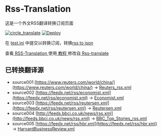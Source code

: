 # Rss-Translation

这是一个外文RSS翻译转换订阅页面 

[![circle_translate](https://github.com/tjsky/Rss-Translation/actions/workflows/circle_translate.yml/badge.svg)](https://github.com/tjsky/Rss-Translation/actions/workflows/circle_translate.yml)
[![Deploy](https://github.com/tjsky/Rss-Translation/actions/workflows/jekyll-gh-pages.yml/badge.svg)](https://github.com/tjsky/Rss-Translation/actions/workflows/jekyll-gh-pages.yml)

在 [test.ini](https://github.com/tjsky/Rss-Translation/blob/main/test.ini) 中提交以转换订阅，转换[rss to json](https://rss2json.com/)

查看[ RSS-Translation ](https://tjsky.github.io/RSS-Translation)使用[ 教程 ](https://www.tjsky.net/tutorial/644)修改自[ Rss-translate ](https://github.com/rcy1314/Rss-Translation/)

## 已转换翻译源

 - source001 [https://www.reuters.com/world/china/](https://www.reuters.com/world/china/) -> [Reuters_rss.xml](rss/Reuters_rss.xml)
 - source002 [https://feedx.net/rss/economist.xml](https://feedx.net/rss/economist.xml) -> [Economist.xml](rss/Economist.xml)
 - source003 [https://feedx.net/rss/reutersen.xml](https://feedx.net/rss/reutersen.xml) -> [Reutersen.xml](rss/Reutersen.xml)
 - source004 [http://feeds.bbci.co.uk/news/rss.xml](http://feeds.bbci.co.uk/news/rss.xml) -> [BBC_Top_Stories_rss.xml](rss/BBC_Top_Stories_rss.xml)
 - source005 [https://feedx.net/rss/hbr.xml](https://feedx.net/rss/hbr.xml) -> [HarvardBusinessReview.xml](rss/HarvardBusinessReview.xml)
